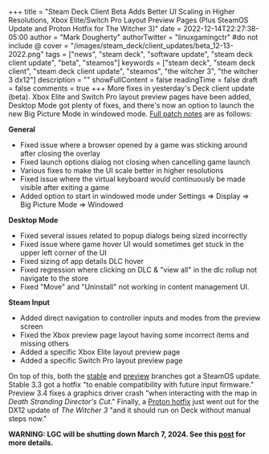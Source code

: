 +++
title = "Steam Deck Client Beta Adds Better UI Scaling in Higher Resolutions, Xbox Elite/Switch Pro Layout Preview Pages (Plus SteamOS Update and Proton Hotfix for The Witcher 3)"
date = 2022-12-14T22:27:38-05:00
author = "Mark Dougherty"
authorTwitter = "linuxgamingctr" #do not include @
cover = "/images/steam_deck/client_updates/beta_12-13-2022.png"
tags = ["news", "steam deck", "software update", "steam deck client update", "beta", "steamos"]
keywords = ["steam deck", "steam deck client", "steam deck client update", "steamos", "the witcher 3", "the witcher 3 dx12"]
description = ""
showFullContent = false
readingTime = false
draft = false
comments = true
+++
More fixes in yesterday's Deck client update (beta). Xbox Elite and Switch Pro layout preview pages have been added, Desktop Mode got plenty of fixes, and there's now an option to launch the new Big Picture Mode in windowed mode. [Full patch notes](https://store.steampowered.com/news/app/1675200/view/3605725422746687645?l=english) are as follows:

**General**
- Fixed issue where a browser opened by a game was sticking around after closing the overlay
- Fixed launch options dialog not closing when cancelling game launch
- Various fixes to make the UI scale better in higher resolutions
- Fixed issue where the virtual keyboard would continuously be made visible after exiting a game
- Added option to start in windowed mode under Settings => Display => Big Picture Mode => Windowed

**Desktop Mode**
- Fixed several issues related to popup dialogs being sized incorrectly
- Fixed issue where game hover UI would sometimes get stuck in the upper left corner of the UI
- Fixed sizing of app details DLC hover
- Fixed regression where clicking on DLC & "view all" in the dlc rollup not navigate to the store
- Fixed "Move" and "Uninstall" not working in content management UI.

**Steam Input**
- Added direct navigation to controller inputs and modes from the preview screen
- Fixed the Xbox preview page layout having some incorrect items and missing others
- Added a specific Xbox Elite layout preview page
- Added a specific Switch Pro layout preview page

On top of this, both the [stable](https://store.steampowered.com/news/app/1675200/view/3637250052890759226?l=english) and [preview](https://store.steampowered.com/news/app/1675200/view/3637250052887652007?l=english) branches got a SteamOS update. Stable 3.3 got a hotfix "to enable compatibility with future input firmware." Preview 3.4 fixes a graphics driver crash "when interacting with the map in *Death Stranding Director's Cut*." Finally, a [Proton hotfix](https://twitter.com/Plagman2/status/1603188017510121472) just went out for the DX12 update of *The Witcher 3* "and it should run on Deck without manual steps now."

**WARNING: LGC will be shutting down March 7, 2024. See this [post](https://linuxgamingcentral.com/posts/the-end-of-lgc/) for more details.**
